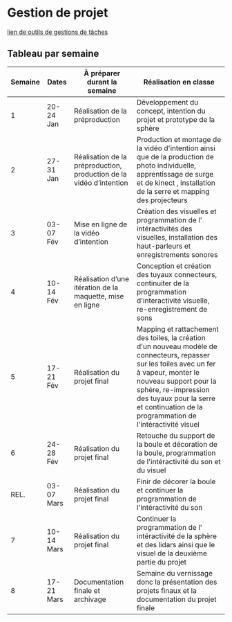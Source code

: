 # Gestion de projet
[lien de outils de gestions de tâches ](https://github.com/orgs/tprangers/projects/1)

## Tableau par semaine

| Semaine | Dates          | À préparer durant la semaine                           | Réalisation en classe |
|---------|---------------|-------------------------------------------------|---------------------------------|
| 1       | 20-24 Jan     | Réalisation de la préproduction                  | Développement du concept, intention du projet et prototype de la sphère |
| 2       | 27-31 Jan     | Réalisation de la préproduction, production de la vidéo d’intention | Production et montage de la vidéo d'intention ainsi que de la production de photo individuelle, apprentissage de surge et de kinect , installation de la serre et mapping des projecteurs |
| 3       | 03-07 Fév     | Mise en ligne de la vidéo d’intention           | Création des visuelles et programmation de l' intéractivités des visuelles, installation des haut-parleurs et enregistrements sonores|
| 4       | 10-14 Fév     | Réalisation d’une itération de la maquette, mise en ligne | Conception et création des tuyaux connecteurs, continuiter de la programmation d'interactivité visuelle, re-enregistrement de sons |
| 5       | 17-21 Fév     | Réalisation du projet final                     |  Mapping et rattachement des toiles, la création d'un nouveau modèle de connecteurs, repasser sur les toiles avec un fer à vapeur, monter le nouveau support pour la sphère, re-impression des tuyaux pour la serre et continuation de la programmation de l'intéractivité visuel|
| 6       | 24-28 Fév     | Réalisation du projet final                     | Retouche du support de la boule et décoration de la boule, programmation de l'intéractivité du son et du visuel |
| REL.    | 03-07 Mars    | Réalisation du projet final                     |  Finir de décorer la boule et continuer la programmation de l'intéractivité du son |
| 7       | 10-14 Mars    | Réalisation du projet final                     |  Continuer la programmation de l' intéractivité de la sphère et des lidars ainsi que le visuel de la deuxième partie du projet |
| 8       | 17-21 Mars    | Documentation finale et archivage               |  Semaine du vernissage donc la présentation des projets finaux et la documentation du projet finale  |



